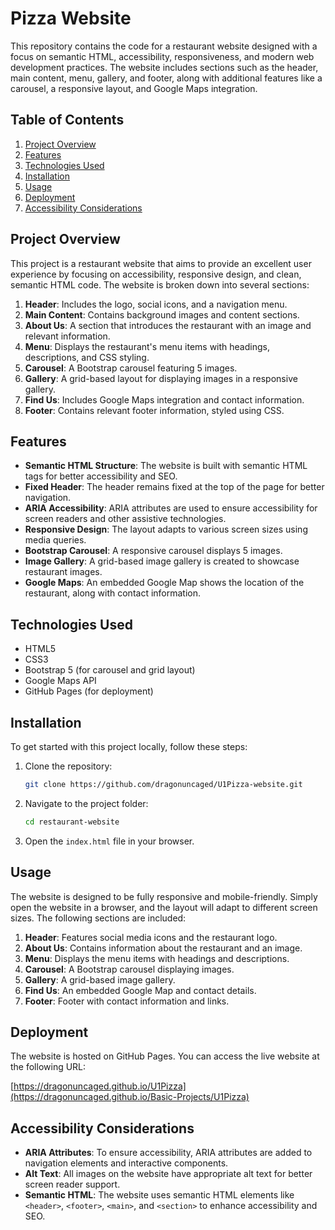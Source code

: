 # Pizza Website

This repository contains the code for a restaurant website designed with a focus on semantic HTML, accessibility, responsiveness, and modern web development practices. The website includes sections such as the header, main content, menu, gallery, and footer, along with additional features like a carousel, a responsive layout, and Google Maps integration.

## Table of Contents
1. [Project Overview](#project-overview)
2. [Features](#features)
3. [Technologies Used](#technologies-used)
4. [Installation](#installation)
5. [Usage](#usage)
6. [Deployment](#deployment)
7. [Accessibility Considerations](#accessibility-considerations)

## Project Overview

This project is a restaurant website that aims to provide an excellent user experience by focusing on accessibility, responsive design, and clean, semantic HTML code. The website is broken down into several sections:

1. **Header**: Includes the logo, social icons, and a navigation menu.
2. **Main Content**: Contains background images and content sections.
3. **About Us**: A section that introduces the restaurant with an image and relevant information.
4. **Menu**: Displays the restaurant's menu items with headings, descriptions, and CSS styling.
5. **Carousel**: A Bootstrap carousel featuring 5 images.
6. **Gallery**: A grid-based layout for displaying images in a responsive gallery.
7. **Find Us**: Includes Google Maps integration and contact information.
8. **Footer**: Contains relevant footer information, styled using CSS.

## Features

- **Semantic HTML Structure**: The website is built with semantic HTML tags for better accessibility and SEO.
- **Fixed Header**: The header remains fixed at the top of the page for better navigation.
- **ARIA Accessibility**: ARIA attributes are used to ensure accessibility for screen readers and other assistive technologies.
- **Responsive Design**: The layout adapts to various screen sizes using media queries.
- **Bootstrap Carousel**: A responsive carousel displays 5 images.
- **Image Gallery**: A grid-based image gallery is created to showcase restaurant images.
- **Google Maps**: An embedded Google Map shows the location of the restaurant, along with contact information.

## Technologies Used

- HTML5
- CSS3
- Bootstrap 5 (for carousel and grid layout)
- Google Maps API
- GitHub Pages (for deployment)

## Installation

To get started with this project locally, follow these steps:

1. Clone the repository:
    ```bash
    git clone https://github.com/dragonuncaged/U1Pizza-website.git
    ```
2. Navigate to the project folder:
    ```bash
    cd restaurant-website
    ```
3. Open the `index.html` file in your browser.

## Usage

The website is designed to be fully responsive and mobile-friendly. Simply open the website in a browser, and the layout will adapt to different screen sizes. The following sections are included:

1. **Header**: Features social media icons and the restaurant logo.
2. **About Us**: Contains information about the restaurant and an image.
3. **Menu**: Displays the menu items with headings and descriptions.
4. **Carousel**: A Bootstrap carousel displaying images.
5. **Gallery**: A grid-based image gallery.
6. **Find Us**: An embedded Google Map and contact details.
7. **Footer**: Footer with contact information and links.

## Deployment

The website is hosted on GitHub Pages. You can access the live website at the following URL:

[https://dragonuncaged.github.io/U1Pizza](https://dragonuncaged.github.io/Basic-Projects/U1Pizza)

## Accessibility Considerations

- **ARIA Attributes**: To ensure accessibility, ARIA attributes are added to navigation elements and interactive components.
- **Alt Text**: All images on the website have appropriate alt text for better screen reader support.
- **Semantic HTML**: The website uses semantic HTML elements like `<header>`, `<footer>`, `<main>`, and `<section>` to enhance accessibility and SEO.

